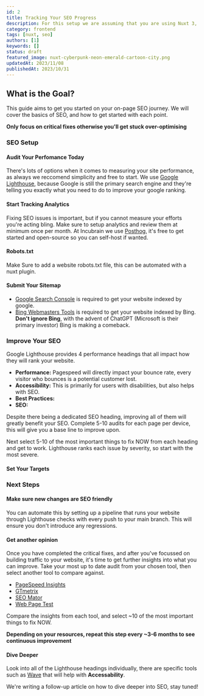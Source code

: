 ```yaml
---
id: 2
title: Tracking Your SEO Progress
description: For this setup we are assuming that you are using Nuxt 3, Typescript and supabase-js.
category: frontend
tags: [nuxt, seo]
authors: [1]
keywords: []
status: draft
featured_image: nuxt-cyberpunk-neon-emerald-cartoon-city.png
updatedAt: 2023/11/08
publishedAt: 2023/10/31
---
```


## What is the Goal?

This guide aims to get you started on your on-page SEO journey. We will cover the basics of SEO, and
how to get started with each point.

**Only focus on critical fixes otherwise you'll get stuck over-optimising**

### SEO Setup

#### Audit Your Perfomance Today

There's lots of options when it comes to measuring your site performance, as always we reccomend
simplicity and free to start. We use
[Google Lighthouse](https://developers.google.com/web/tools/lighthouse), because Google is still the
primary search engine and they're telling you exactly what you need to do to improve your google
ranking.

#### Start Tracking Analytics

Fixing SEO issues is important, but if you cannot measure your efforts you're acting bling. Make
sure to setup analytics and review them at minimum once per month. At Incubrain we use
[Posthog](https://posthog.com/), it's free to get started and open-source so you can self-host if
wanted.

#### Robots.txt

Make Sure to add a website robots.txt file, this can be automated with a nuxt plugin.

#### Submit Your Sitemap

- [Google Search Console]() is required to get your website indexed by google.
- [Bing Webmasters Tools](https://www.bing.com/webmasters/about) is required to get your website
  indexed by Bing. **Don't ignore Bing**, with the advent of ChatGPT (Microsoft is their primary
  investor) Bing is making a comeback.

### Improve Your SEO

Google Lighthouse provides 4 performance headings that all impact how they will rank your website.

- **Performance:** Pagespeed will directly impact your bounce rate, every visitor who bounces is a
  potential customer lost.
- **Accessibility:** This is primarily for users with disabilities, but also helps with SEO.
- **Best Practices:**
- **SEO:**

Despite there being a dedicated SEO heading, improving all of them will greatly benefit your SEO.
Complete 5-10 audits for each page per device, this will give you a base line to improve upon.

Next select 5-10 of the most important things to fix NOW from each heading and get to work.
Lighthouse ranks each issue by severity, so start with the most severe.

#### Set Your Targets

### Next Steps

#### Make sure new changes are SEO friendly

You can automate this by setting up a pipeline that runs your website through Lighthouse checks with
every push to your main branch. This will ensure you don't introduce any regressions.

#### Get another opinion

Once you have completed the critical fixes, and after you've focussed on building traffic to your
website, it's time to get further insights into what you can improve. Take your most up to date
audit from your chosen tool, then select another tool to compare against.

- [PageSpeed Insights](https://developers.google.com/speed/pagespeed/insights/)
- [GTmetrix](https://gtmetrix.com/)
- [SEO Mator](https://seomator.com/free-seo-audit-tool)
- [Web Page Test](https://www.webpagetest.org/)

Compare the insights from each tool, and select ~10 of the most important things to fix NOW.

**Depending on your resources, repeat this step every ~3-6 months to see continuous improvement**

#### Dive Deeper

Look into all of the Lighthouse headings individually, there are specific tools such as
[Wave](https://wave.webaim.org/) that will help with **Accessability**.

We're writing a follow-up article on how to dive deeper into SEO, stay tuned!
